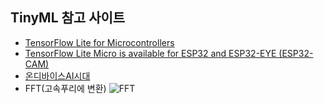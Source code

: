 ## TinyML 참고 사이트
- [TensorFlow Lite for Microcontrollers](https://www.tensorflow.org/lite/microcontrollers?hl=ko)
- [TensorFlow Lite Micro is available for ESP32 and ESP32-EYE (ESP32-CAM)](https://diyprojects.io/tensorflow-lite-micro-is-available-for-esp32-and-esp32-eye-esp32-cam/#.X6isJ2j7SUk)
- [온디바이스AI시대](https://dbr.donga.com/article/view/1203/article_no/9635)
- FFT(고속푸리에 변환)
  ![FFT](https://t1.daumcdn.net/cfile/tistory/9967FA3359B63D8122)
